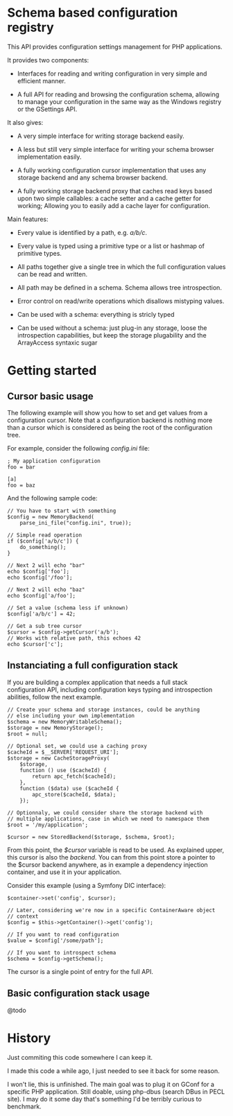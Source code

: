 Schema based configuration registry
===================================

This API provides configuration settings management for PHP applications.

It provides two components:

 * Interfaces for reading and writing configuration in very simple and
   efficient manner.

 * A full API for reading and browsing the configuration schema, allowing to
   manage your configuration in the same way as the Windows registry or the
   GSettings API.

It also gives:

 * A very simple interface for writing storage backend easily.

 * A less but still very simple interface for writing your schema browser
   implementation easily.

 * A fully working configuration cursor implementation that uses any storage
   backend and any schema browser backend.

 * A fully working storage backend proxy that caches read keys based upon
   two simple callables: a cache setter and a cache getter for working;
   Allowing you to easily add a cache layer for configuration.

Main features:

 * Every value is identified by a path, e.g. _a/b/c_.

 * Every value is typed using a primitive type or a list or hashmap of
   primitive types.

 * All paths together give a single tree in which the full configuration values
   can be read and written.

 * All path may be defined in a schema. Schema allows tree introspection.

 * Error control on read/write operations which disallows mistyping values.

 * Can be used with a schema: everything is stricly typed

 * Can be used without a schema: just plug-in any storage, loose the
   introspection capabilities, but keep the storage plugability and the
   ArrayAccess syntaxic sugar

Getting started
===============

Cursor basic usage
------------------

The following example will show you how to set and get values from a
configuration cursor. Note that a configuration backend is nothing more than
a cursor which is considered as being the root of the configuration tree.

For example, consider the following _config.ini_ file:

    ; My application configuration
    foo = bar

    [a]
    foo = baz

And the following sample code:

    // You have to start with something
    $config = new MemoryBackend(
        parse_ini_file("config.ini", true));

    // Simple read operation
    if ($config['a/b/c']) {
        do_something();
    }

    // Next 2 will echo "bar"
    echo $config['foo'];
    echo $config['/foo'];

    // Next 2 will echo "baz"
    echo $config['a/foo'];

    // Set a value (schema less if unknown)
    $config['a/b/c'] = 42;

    // Get a sub tree cursor
    $cursor = $config->getCursor('a/b');
    // Works with relative path, this echoes 42
    echo $cursor['c'];

Instanciating a full configuration stack
----------------------------------------

If you are building a complex application that needs a full stack configuration
API, including configuration keys typing and introspection abilities, follow
the next example.

    // Create your schema and storage instances, could be anything
    // else including your own implementation
    $schema = new MemoryWritableSchema();
    $storage = new MemoryStorage();
    $root = null;

    // Optional set, we could use a caching proxy
    $cacheId = $__SERVER['REQUEST_URI'];
    $storage = new CacheStorageProxy(
        $storage,
        function () use ($cacheId) {
            return apc_fetch($cacheId);
        },
        function ($data) use ($cacheId {
            apc_store($cacheId, $data);
        });

    // Optionnaly, we could consider share the storage backend with
    // multiple applications, case in which we need to namespace them
    $root = '/my/application';

    $cursor = new StoredBackend($storage, $schema, $root);

From this point, the _$cursor_ variable is read to be used. As explained
upper, this cursor is also the _backend_. You can from this point store a
pointer to the $cursor backend anywhere, as in example a dependency injection
container, and use it in your application.

Consider this example (using a Symfony DIC interface):

    $container->set('config', $cursor);

    // Later, considering we're now in a specific ContainerAware object
    // context
    $config = $this->getContainer()->get('config');

    // If you want to read configuration
    $value = $config['/some/path'];

    // If you want to introspect schema
    $schema = $config->getSchema();

The cursor is a single point of entry for the full API.

Basic configuration stack usage
-------------------------------

@todo

History
=======

Just commiting this code somewhere I can keep it.

I made this code a while ago, I just needed to see it back for some reason.

I won't lie, this is unfinished. The main goal was to plug it on GConf for a
specific PHP application. Still doable, using php-dbus (search DBus in PECL
site). I may do it some day that's something I'd be terribly curious to
benchmark.
